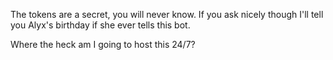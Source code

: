 The tokens are a secret, you will never know. If you ask nicely though I'll tell you Alyx's birthday if she ever tells this bot.

Where the heck am I going to host this 24/7?